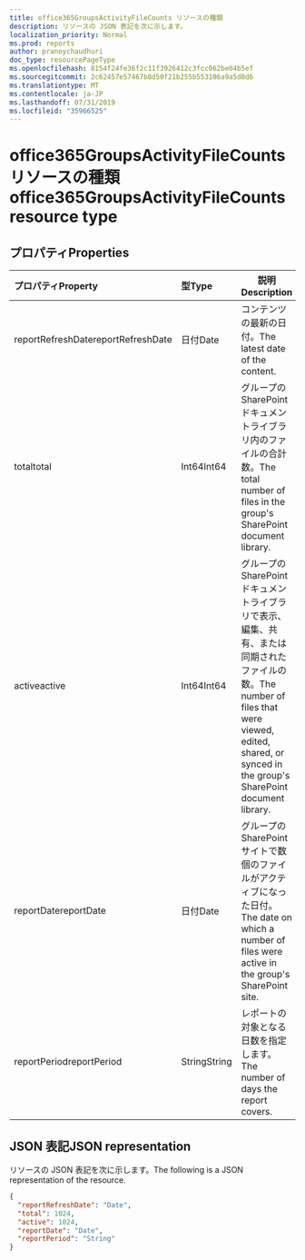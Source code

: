 ```yaml
---
title: office365GroupsActivityFileCounts リソースの種類
description: リソースの JSON 表記を次に示します。
localization_priority: Normal
ms.prod: reports
author: pranoychaudhuri
doc_type: resourcePageType
ms.openlocfilehash: 8154f24fe36f2c11f3926412c3fcc062be04b5ef
ms.sourcegitcommit: 2c62457e57467b8d50f21b255b553106a9a5d8d6
ms.translationtype: MT
ms.contentlocale: ja-JP
ms.lasthandoff: 07/31/2019
ms.locfileid: "35966525"
---
```

# <a name="office365groupsactivityfilecounts-resource-type"></a><span data-ttu-id="1432f-103">office365GroupsActivityFileCounts リソースの種類</span><span class="sxs-lookup"><span data-stu-id="1432f-103">office365GroupsActivityFileCounts resource type</span></span>

## <a name="properties"></a><span data-ttu-id="1432f-104">プロパティ</span><span class="sxs-lookup"><span data-stu-id="1432f-104">Properties</span></span>

| <span data-ttu-id="1432f-105">プロパティ</span><span class="sxs-lookup"><span data-stu-id="1432f-105">Property</span></span>          | <span data-ttu-id="1432f-106">型</span><span class="sxs-lookup"><span data-stu-id="1432f-106">Type</span></span>   | <span data-ttu-id="1432f-107">説明</span><span class="sxs-lookup"><span data-stu-id="1432f-107">Description</span></span>                              |
| :---------------- | :----- | ---------------------------------------- |
| <span data-ttu-id="1432f-108">reportRefreshDate</span><span class="sxs-lookup"><span data-stu-id="1432f-108">reportRefreshDate</span></span> | <span data-ttu-id="1432f-109">日付</span><span class="sxs-lookup"><span data-stu-id="1432f-109">Date</span></span>   | <span data-ttu-id="1432f-110">コンテンツの最新の日付。</span><span class="sxs-lookup"><span data-stu-id="1432f-110">The latest date of the content.</span></span>          |
| <span data-ttu-id="1432f-111">total</span><span class="sxs-lookup"><span data-stu-id="1432f-111">total</span></span>             | <span data-ttu-id="1432f-112">Int64</span><span class="sxs-lookup"><span data-stu-id="1432f-112">Int64</span></span>  | <span data-ttu-id="1432f-113">グループの SharePoint ドキュメントライブラリ内のファイルの合計数。</span><span class="sxs-lookup"><span data-stu-id="1432f-113">The total number of files in the group's SharePoint document library.</span></span> |
| <span data-ttu-id="1432f-114">active</span><span class="sxs-lookup"><span data-stu-id="1432f-114">active</span></span>            | <span data-ttu-id="1432f-115">Int64</span><span class="sxs-lookup"><span data-stu-id="1432f-115">Int64</span></span>  | <span data-ttu-id="1432f-116">グループの SharePoint ドキュメントライブラリで表示、編集、共有、または同期されたファイルの数。</span><span class="sxs-lookup"><span data-stu-id="1432f-116">The number of files that were viewed, edited, shared, or synced in the group's SharePoint document library.</span></span> |
| <span data-ttu-id="1432f-117">reportDate</span><span class="sxs-lookup"><span data-stu-id="1432f-117">reportDate</span></span>        | <span data-ttu-id="1432f-118">日付</span><span class="sxs-lookup"><span data-stu-id="1432f-118">Date</span></span>   | <span data-ttu-id="1432f-119">グループの SharePoint サイトで数個のファイルがアクティブになった日付。</span><span class="sxs-lookup"><span data-stu-id="1432f-119">The date on which a number of files were active in the group's SharePoint site.</span></span> |
| <span data-ttu-id="1432f-120">reportPeriod</span><span class="sxs-lookup"><span data-stu-id="1432f-120">reportPeriod</span></span>      | <span data-ttu-id="1432f-121">String</span><span class="sxs-lookup"><span data-stu-id="1432f-121">String</span></span> | <span data-ttu-id="1432f-122">レポートの対象となる日数を指定します。</span><span class="sxs-lookup"><span data-stu-id="1432f-122">The number of days the report covers.</span></span>    |

## <a name="json-representation"></a><span data-ttu-id="1432f-123">JSON 表記</span><span class="sxs-lookup"><span data-stu-id="1432f-123">JSON representation</span></span>

<span data-ttu-id="1432f-124">リソースの JSON 表記を次に示します。</span><span class="sxs-lookup"><span data-stu-id="1432f-124">The following is a JSON representation of the resource.</span></span>

<!-- {

  "blockType": "resource",
  "@odata.type": "microsoft.graph.office365GroupsActivityFileCounts"
} -->

```json
{
  "reportRefreshDate": "Date", 
  "total": 1024, 
  "active": 1024, 
  "reportDate": "Date", 
  "reportPeriod": "String"
}
```
